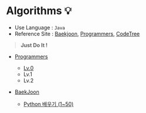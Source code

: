 # Algorithms 💡

+ Use Language : `Java` 
+ Reference Site : [Baekjoon](https://www.acmicpc.net/), [Programmers](https://programmers.co.kr/), [CodeTree](https://www.codetree.ai/missions)

> **Just Do It !**

+ <a href="https://github.com/DevJaepaL/Algorithms/tree/main/Programmers">Programmers</a>
    + <a href="https://github.com/DevJaepaL/Algorithms/tree/main/Programmers/src/Programmers_Lv0">Lv.0</a>
    + Lv.1
    + Lv.2


+ [BaekJoon](https://github.com/DevJaepaL/Algorithms/tree/main/BaekJoon)
  + [Python 배우기 (1~50)](https://github.com/DevJaepaL/Algorithms/tree/main/BaekJoon/src/AutomataSolution)

